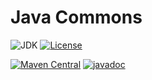 # Java Commons

![JDK](https://www.panteleyev.org/badges/java-21.svg) [![License](https://www.panteleyev.org/badges/license.svg)](LICENSE)

[![Maven Central](https://img.shields.io/maven-central/v/org.panteleyev/commons)](https://search.maven.org/artifact/org.panteleyev/commons) [![javadoc](https://javadoc.io/badge2/org.panteleyev/commons/javadoc.svg)](https://javadoc.io/doc/org.panteleyev/commons)

